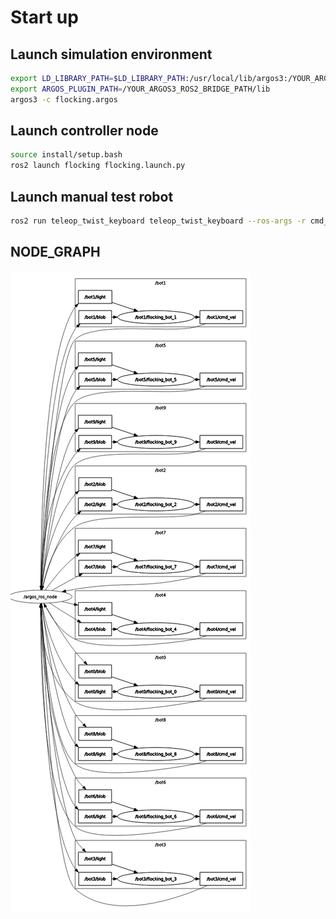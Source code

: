 # Start up

## Launch simulation environment

```bash
export LD_LIBRARY_PATH=$LD_LIBRARY_PATH:/usr/local/lib/argos3:/YOUR_ARGOS3_ROS2_BRIDGE_PATH/lib
export ARGOS_PLUGIN_PATH=/YOUR_ARGOS3_ROS2_BRIDGE_PATH/lib
argos3 -c flocking.argos
```

## Launch controller node
```bash
source install/setup.bash
ros2 launch flocking flocking.launch.py
```

## Launch manual test robot
```bash
ros2 run teleop_twist_keyboard teleop_twist_keyboard --ros-args -r cmd_vel:=bot0/cmd_vel
```

## NODE_GRAPH

![NODE_GRAPH](picture/node_grapg.png)